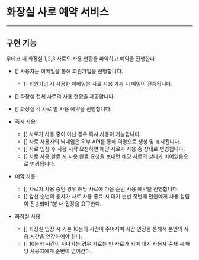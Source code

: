 # 화장실 사로 예약 서비스

---

## 구현 기능

우테코 내 화장실 1,2,3 사로의 사용 현황을 파악하고 예약을 진행한다.

- [] 사용자는 이메일을 통해 회원가입을 진행합니다.
  - [] 회원가입 시 사용한 이메일은 사로 사용 가능 시 메일이 전송됩니다.
- [] 화장실 전체 사로의 사용 현황을 제공합니다.
- [] 화장실 각 사로 별 사용 예약을 진행합니다.

- 즉시 사용
  - [] 사로가 사용 중이 아닌 경우 즉시 사용이 가능합니다.
  - [] 사로 사용자의 닉네임은 외부 API를 통해 익명으로 생성 및 표시됩니다.
  - [] 사로 입장 후 사용 시작 요청하면 해당 사로가 사용 중 상태로 변경됩니다.
  - [] 사로 사용 완료 시 사용 완료 요청을 보내면 해당 사로의 상태가 비어있음으로 변경됩니다. 

- 예약 사용 
  - [] 사로가 사용 중인 경우 해당 사로에 다음 순번 사용 예약을 진행합니다.
  - [] 앞선 순번의 용사가 사로 사용 종료 시 대기 순번 첫번째 인원에게 사용 알림이 전송되며 1분 내 입장을 요구한다.

- 화장실 사용
  - [] 화장실 입장 시 기본 10분의 시간이 주어지며 시간 연장을 통해서 본인의 사용 시간을 연장하여야 한다.
  - [] 10분의 시간이 지나가는 경우 사로는 빈 사로가 되며 대기 사용자 존재 시 해당 사용자에게 순번이 넘어간다.
